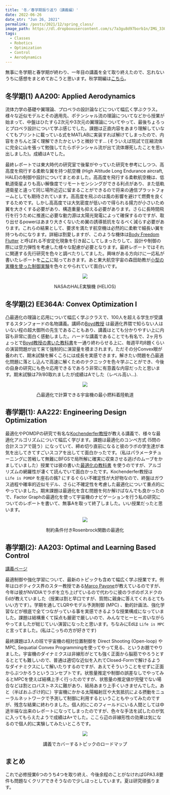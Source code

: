 ```yaml
---
title: '冬／春学期振り返り（講義編）'
date: 2022-06-26
date_str: "Jun 26, 2021"
permalink: /posts/2021/12/spring_class/
image_path: https://dl.dropboxusercontent.com/s/7a3gu8d97borb1n/IMG_3306.jpg?dl=0
tags:
  - Classes
  - Robotics
  - Optimization
  - Control
  - Aerodynamics
---
```


無事に冬学期と春学期が終わり、一年目の講義を全て取り終えたので、忘れないうちに感想をまとめておこうと思います。秋学期編は[こちら](/posts/2021/12/fall/)。


## 冬学期(1) AA200:	Applied Aerodynamics
流体力学の基礎や翼理論、プロペラの設計論などについて幅広く学ぶクラス。様々な近似モデルとその適用先、ポテンシャル流の理論についてなどから授業が始まって、中盤はひたすら2次元や3次元の翼理論についてやって、最後ちょろっとプロペラ設計について学ぶ感じでした。課題は正直内容をあまり理解していなくてもプリントに載っている式をMATLABに実装すれば解けてしまったので、内容をきちんと深く理解できたかというと微妙です... (そういえば院試で圧縮流体に完全に山を張って勉強してたらポテンシャル流が出て流体爆死したことを思い出しました)。成績はAでした。

最終レポートでは東大時代の研究室で後輩がやっていた研究を参考にしつつ、高高度を飛行する柔軟な翼を持つ航空機 (High Altitude Long Endurance aircraft, HALE)の制御や設計についてまとめました。高高度を飛行する柔軟航空機は、低軌道衛星よりも高い解像度でリモートセンシングができる利点があり、また低軌道衛星と違って同じ場所近辺に留まることができるので将来の通信プラットフォームとしても期待されています。高高度を飛ぶのは風の影響を避けて燃費を良くするためです。しかし高高度では大気密度が低いので得られる揚力が小さいため翼を大きくする必要があり、構造重量も抑える必要があります。さらに長時間飛行を行うために推進に必要な動力源は太陽光発電によって確保するのですが、取り出せるpowerはあまり大きくないため翼の誘導抵抗をなるべく減らす必要があります。これらの結果として、要求を満たす航空機は必然的に柔軟で細長い翼を持つものになります。詳細は割愛しますが、このような機体は[Body Freedom Flutter](https://www.youtube.com/watch?v=S1-OYP9_seQ) と呼ばれる不安定化現象を引き起こしてしまったりして、設計や制御の際には空力弾性を考慮した様々な配慮が必要となります。最終レポートではそれに関連する先行研究を色々と調べたりしてました。興味がある方向けに一応私が書いたレポートを[ここ](https://www.dropbox.com/s/gu6urjs4fwiqtcc/AA200_Final_Paper.pdf?dl=0)に貼っておきます。あと東大航空宇宙の森田助教が[小型の実機を使った制御実験](https://www.youtube.com/watch?v=oxh7kRzeVN8)を色々とやられていて面白いです。

<p align="center">
  <img src = "https://dl.dropboxusercontent.com/s/9pbgcvg8gs11wq9/105841main_helios.jpg?dl=0" />
</p>
<p align="center">
NASAのHALE実験機 (HELIOS)
</p>


## 冬学期(2) EE364A: Convex Optimization I
凸最適化の理論と応用について幅広く学ぶクラスで、100人を超える学生が受講するスタンフォードの名物講義。講師の[Boyd教授](https://scholar.google.com/citations?user=GExyiRkAAAAJ&hl=ja) は最適化界隈で知らない人はいない程の超大御所の先生であることもあり、講義はとても分かりやすい上に内容も非常に面白く感動しました。ハードな講義であることでも有名で、2ヶ月ちょっとで[Boyd教授の書いた教科書](https://web.stanford.edu/~boyd/cvxbook/bv_cvxbook.pdf)を一通り終わらせる上に、毎週平均8題くらいの演習問題が出て来て強制的に演習量を積まされます。ただその分Convex眼が養われて、期末試験を解くころには成長を実感できます。解きたい問題を凸最適化問題に落とし込んで高速に解くためのテクニックを色々学ぶことができ、今後の自身の研究にも色々応用できるであろう非常に有意義な内容だったと思います。期末試験は79/80取れましたが成績はAでした（レベル高い...).

<p align="center">
  <img src = "https://dl.dropboxusercontent.com/s/nn10jr44lb2z6ix/A16_2_minimum_fuel.png?dl=0" />
</p>
<p align="center">
凸最適化で計算できる宇宙機の最小燃料着陸軌道
</p>


## 春学期(1): AA222: Engineering Design Optimization
最適化やPOMDPの研究で有名な[Kochenderfer教授](https://mykel.kochenderfer.com/)が教える講義で、様々な最適化アルゴリズムについて幅広く学びます。課題は最適化のコンペ方式 (5問の合計スコアで競う）になっていて、締め切り直前になると彼のラボの学生達が本気を出してきてすごいスコアを出してて面白かったです。（私はパラメータチューニングに苦戦して無難にBFGSで局所解に確実に収束させる逃げのムーブをかましていました）授業では彼の書いた[最適化の教科書](https://algorithmsbook.com/optimization/files/optimization.pdf) を使うのですが、アルゴリズムの網羅性が凄くて読んでいて面白かったです。Kochenderfer教授は ``` Life is POMDP``` を座右の銘? にするぐらい不確定性が大好物なので、終盤はガウス過程や確率的近似モデル、さらに不確定性を考慮した最適化について重点的にやっていました。期末課題は最適化を含む問題を何か解けばなんでも良かったので、Factor Graphの最適化を使って宇宙機のナビゲーションを行う私の研究についてのレポートを書いて、無事Aを取って終了しました。いい授業だったと思います。

<p align="center">
  <img src = "https://dl.dropboxusercontent.com/s/e8kayt65v8pug8h/path2-penalty.png?dl=0" />
</p>
<p align="center">
制約条件付きRosenbrock関数の最適化
</p>


## 春学期(2): AA203: Optimal and Learning Based Control
[講義ページ](https://stanfordasl.github.io/aa203/)

最適制御や強化学習について、最新のトピックも含めて幅広く学ぶ授業です。例年はロボティクス界のスター教授である[Marco Pavone](https://scholar.google.com/citations?user=RhOpyXcAAAAJ&hl=ja)が教えているのですが、今年は彼がNVIDIAでラボを立ち上げているので代わりに彼のラボのポスドクのEdが教えていました（授業は割と早口ですが、質問に親身に答えてくれるとてもいい方です）。学期を通してLQRやモデル予測制御 (MPC) 、動的計画法、強化学習などが根底で全てつながっている事を実感できるような授業構成になっていました。課題は結構重くて採点も厳密で厳しいので、みんなでヒーヒー言いながらやってましたが総じていい演習になったと思います。ちなみにEdは ```Life is MPC``` と言ってました。(私はこっちの方が好きです)
 
最終課題は3人の班で宇宙機の相対位置制御を Direct Shooting (Open-loop) や MPC, Sequatial Convex Programmingを使ってやって見る、というお題でやりました。宇宙機のダイナミクスは非線形がとても強く正面から脳筋でやろうとするととても難しいので、普通は適切な近似を入れてClosed-Formで解けるようなダイナミクスにして解いたりするのですが、あえてそういうことをせずに正面からぶつかろうというコンセプトです。状態量推定や制御の誤差なしでやってみるとMPCを使えば結構上手く行ったのですが、状態量の推定値が完璧でない場合などは割とロバストネスに難があり、結局あまり上手くいきませんでした。あと（半ばおふざけ的に）宇宙機にかかる太陽輻射圧や大気抵抗による摂動をニューラルネットワークで予測して制御に利用するということもやってみたのですが、残念な結果に終わりました。個人的にこのフィールドにいる人間としては中途半端な出来のレポートになってしまったのですが、色々な手法を試したのが気に入ってもらえたようで成績はA+でした。ここら辺の非線形性の効果は気になるので個人的に実験してみたいところです。

<p align="center">
  <img src = "https://dl.dropboxusercontent.com/s/8v6fw7mb0fltxv5/roadmap.png?dl=0" />
</p>
<p align="center">
講義でカバーするトピックのロードマップ
</p>

## まとめ
これで必修授業6つのうち4つを取り終え、今後余程のことがなければGPA3.8要件も問題なくクリアできそうなので少しほっとしています。夏は研究頑張ります。
